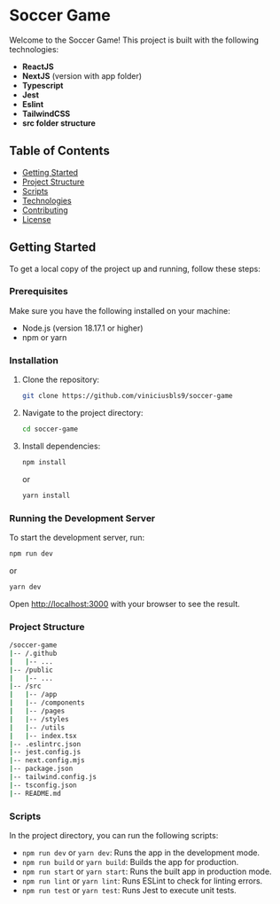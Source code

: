 # Soccer Game

Welcome to the Soccer Game! This project is built with the following technologies:

- **ReactJS**
- **NextJS** (version with app folder)
- **Typescript**
- **Jest**
- **Eslint**
- **TailwindCSS**
- **src folder structure**

## Table of Contents

- [Getting Started](#getting-started)
- [Project Structure](#project-structure)
- [Scripts](#scripts)
- [Technologies](#technologies)
- [Contributing](#contributing)
- [License](#license)

## Getting Started

To get a local copy of the project up and running, follow these steps:

### Prerequisites

Make sure you have the following installed on your machine:

- Node.js (version 18.17.1 or higher)
- npm or yarn

### Installation

1. Clone the repository:
    ```sh
    git clone https://github.com/viniciusbls9/soccer-game
    ```
2. Navigate to the project directory:
    ```sh
    cd soccer-game
    ```
3. Install dependencies:
    ```sh
    npm install
    ```
    or
    ```sh
    yarn install
    ```

### Running the Development Server

To start the development server, run:

```sh
npm run dev
```

or

```sh
yarn dev
```

Open [http://localhost:3000](http://localhost:3000) with your browser to see the result.

### Project Structure

```sh
/soccer-game
|-- /.github
|   |-- ...
|-- /public
|   |-- ...
|-- /src
|   |-- /app
|   |-- /components
|   |-- /pages
|   |-- /styles
|   |-- /utils
|   |-- index.tsx
|-- .eslintrc.json
|-- jest.config.js
|-- next.config.mjs
|-- package.json
|-- tailwind.config.js
|-- tsconfig.json
|-- README.md

```

### Scripts
In the project directory, you can run the following scripts:

- `npm run dev` or `yarn dev`: Runs the app in the development mode.
- `npm run build` or `yarn build`: Builds the app for production.
- `npm run start` or `yarn start`: Runs the built app in production mode.
- `npm run lint` or `yarn lint`: Runs ESLint to check for linting errors.
- `npm run test` or `yarn test`: Runs Jest to execute unit tests.
